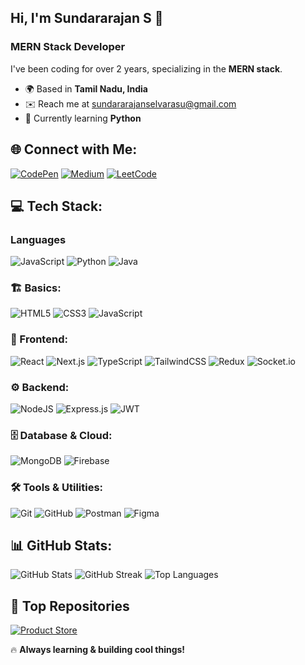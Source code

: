## Hi, I'm Sundararajan S 👋

### MERN Stack Developer
I've been coding for over 2 years, specializing in the **MERN stack**.

- 🌍 Based in **Tamil Nadu, India**
- ✉️ Reach me at [sundararajanselvarasu@gmail.com](mailto:sundararajanselvarasu@gmail.com)
- 🧠 Currently learning **Python**

## 🌐 Connect with Me:
[![CodePen](https://img.shields.io/badge/CodePen-%23161616.svg?style=for-the-badge&logo=codepen&logoColor=white)](https://codepen.io/sundararajan-git)
[![Medium](https://img.shields.io/badge/Medium-%23000000.svg?style=for-the-badge&logo=medium&logoColor=white)](https://medium.com/@sundararajanselvarasu)
[![LeetCode](https://img.shields.io/badge/LeetCode-%230081CB.svg?style=for-the-badge&logo=leetcode&logoColor=white)](https://www.leetcode.com/sundararajan-git)

## 💻 Tech Stack:

### Languages
![JavaScript](https://img.shields.io/badge/JavaScript-%23323330.svg?style=for-the-badge&logo=javascript&logoColor=%23F7DF1E)
![Python](https://img.shields.io/badge/Python-3776AB?style=for-the-badge&logo=python&logoColor=white)
![Java](https://img.shields.io/badge/Java-%23ED8B00.svg?style=for-the-badge&logo=java&logoColor=white)


### 🏗️ Basics:
![HTML5](https://img.shields.io/badge/HTML5-%23E34F26.svg?style=for-the-badge&logo=html5&logoColor=white)
![CSS3](https://img.shields.io/badge/CSS3-%231572B6.svg?style=for-the-badge&logo=css3&logoColor=white)
![JavaScript](https://img.shields.io/badge/JavaScript-%23323330.svg?style=for-the-badge&logo=javascript&logoColor=%23F7DF1E)

### 🔹 Frontend:
![React](https://img.shields.io/badge/React-%2320232a.svg?style=for-the-badge&logo=react&logoColor=%2361DAFB)
![Next.js](https://img.shields.io/badge/Next.js-%23000000.svg?style=for-the-badge&logo=next.js&logoColor=white)
![TypeScript](https://img.shields.io/badge/TypeScript-%23007ACC.svg?style=for-the-badge&logo=typescript&logoColor=white)
![TailwindCSS](https://img.shields.io/badge/TailwindCSS-%2338B2AC.svg?style=for-the-badge&logo=tailwind-css&logoColor=white)
![Redux](https://img.shields.io/badge/Redux-%23593d88.svg?style=for-the-badge&logo=redux&logoColor=white)
![Socket.io](https://img.shields.io/badge/Socket.io-%23010101.svg?style=for-the-badge&logo=socket.io&logoColor=white)

### ⚙️ Backend:
![NodeJS](https://img.shields.io/badge/Node.js-%236DA55F.svg?style=for-the-badge&logo=node.js&logoColor=white)
![Express.js](https://img.shields.io/badge/Express.js-%23404d59.svg?style=for-the-badge&logo=express&logoColor=%2361DAFB)
![JWT](https://img.shields.io/badge/JWT-%23000000.svg?style=for-the-badge&logo=JSON%20web%20tokens)

### 🗄️ Database & Cloud:
![MongoDB](https://img.shields.io/badge/MongoDB-%234ea94b.svg?style=for-the-badge&logo=mongodb&logoColor=white)
![Firebase](https://img.shields.io/badge/Firebase-%23FFCA28.svg?style=for-the-badge&logo=firebase&logoColor=black)

### 🛠️ Tools & Utilities:
![Git](https://img.shields.io/badge/Git-%23F05033.svg?style=for-the-badge&logo=git&logoColor=white)
![GitHub](https://img.shields.io/badge/GitHub-%23121011.svg?style=for-the-badge&logo=github&logoColor=white)
![Postman](https://img.shields.io/badge/Postman-%23FF6C37.svg?style=for-the-badge&logo=postman&logoColor=white)
![Figma](https://img.shields.io/badge/Figma-%23F24E1E.svg?style=for-the-badge&logo=figma&logoColor=white)

## 📊 GitHub Stats:
![GitHub Stats](https://github-readme-stats.vercel.app/api?username=sundararajan-git&show_icons=true&theme=transparent&hide_border=true&text_color=white)
![GitHub Streak](https://github-readme-streak-stats.herokuapp.com/?user=sundararajan-git&theme=transparent&hide_border=true&text_color=white)
![Top Languages](https://github-readme-stats.vercel.app/api/top-langs/?username=sundararajan-git&langs_count=8&theme=transparent&hide_border=true&text_color=white)

## 🚀 Top Repositories
[![Product Store](https://github-readme-stats.vercel.app/api/pin/?username=sundararajan-git&repo=product_store&theme=transparent&hide_border=true&text_color=white)](https://github.com/sundararajan-git/product_store)

🔥 **Always learning & building cool things!**
